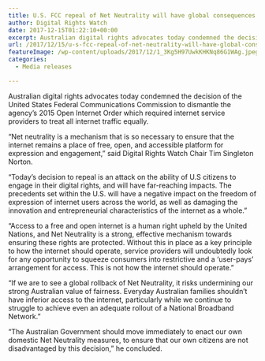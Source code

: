 ```yaml
---
title: U.S. FCC repeal of Net Neutrality will have global consequences
author: Digital Rights Watch
date: 2017-12-15T01:22:10+00:00
excerpt: Australian digital rights advocates today condemned the decision of the United States Federal Communications Commission to dismantle the agency’s 2015 Open Internet Order which required internet service providers to treat all internet traffic equally.
url: /2017/12/15/u-s-fcc-repeal-of-net-neutrality-will-have-global-consequences/
featureImage: /wp-content/uploads/2017/12/1_3Kg5H97UwkKHKNq86G1WAg.jpeg
categories:
  - Media releases

---
```

Australian digital rights advocates today condemned the decision of the United States Federal Communications Commission to dismantle the agency’s 2015 Open Internet Order which required internet service providers to treat all internet traffic equally.

“Net neutrality is a mechanism that is so necessary to ensure that the internet remains a place of free, open, and accessible platform for expression and engagement,” said Digital Rights Watch Chair Tim Singleton Norton.

“Today’s decision to repeal is an attack on the ability of U.S citizens to engage in their digital rights, and will have far-reaching impacts. The precedents set within the U.S. will have a negative impact on the freedom of expression of internet users across the world, as well as damaging the innovation and entrepreneurial characteristics of the internet as a whole.”

“Access to a free and open internet is a human right upheld by the United Nations, and Net Neutrality is a strong, effective mechanism towards ensuring these rights are protected. Without this in place as a key principle to how the internet should operate, service providers will undoubtedly look for any opportunity to squeeze consumers into restrictive and a ‘user-pays’ arrangement for access. This is not how the internet should operate.”

“If we are to see a global rollback of Net Neutrality, it risks undermining our strong Australian value of fairness. Everyday Australian families shouldn&#8217;t have inferior access to the internet, particularly while we continue to struggle to achieve even an adequate rollout of a National Broadband Network.”

“The Australian Government should move immediately to enact our own domestic Net Neutrality measures, to ensure that our own citizens are not disadvantaged by this decision,” he concluded.